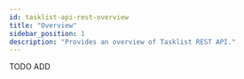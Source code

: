 ```yaml
---
id: tasklist-api-rest-overview
title: "Overview"
sidebar_position: 1
description: "Provides an overview of Tasklist REST API."
---
```


TODO ADD
